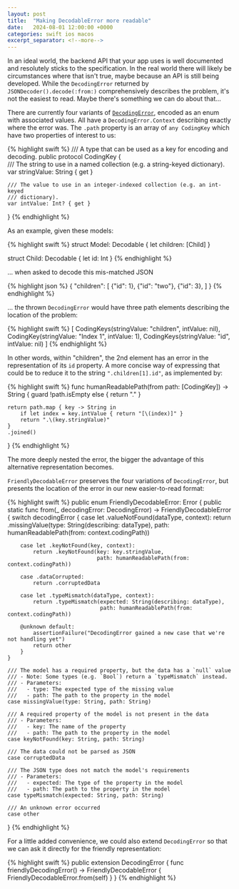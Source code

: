 ```yaml
---
layout: post
title:  "Making DecodableError more readable"
date:   2024-08-01 12:00:00 +0000
categories: swift ios macos
excerpt_separator: <!--more-->
---
```


In an ideal world, the backend API that your app uses is well documented and resolutely sticks to the specification. In the real world there will likely be circumstances where that isn't true, maybe because an API is still being developed. While the `DecodingError` returned by `JSONDecoder().decode(:from:)` comprehensively describes the problem, it's not the easiest to read. Maybe there's something we can do about that...

<!--more-->

There are currently four variants of [`DecodingError`][1], encoded as an enum with associated values. All have a `DecodingError.Context` describing exactly where the error was. The `.path` property is an array of `any CodingKey` which have two properties of interest to us:


{% highlight swift %}
/// A type that can be used as a key for encoding and decoding.
public protocol CodingKey {   
    /// The string to use in a named collection (e.g. a string-keyed dictionary).
    var stringValue: String { get }
    
    /// The value to use in an integer-indexed collection (e.g. an int-keyed
    /// dictionary).
    var intValue: Int? { get }
}
{% endhighlight %}

As an example, given these models:

{% highlight swift %}
struct Model: Decodable {
    let children: [Child]
}

struct Child: Decodable {
    let id: Int
}
{% endhighlight %}

... when asked to decode this mis-matched JSON

{% highlight json %}
{
    "children": [
        {"id": 1},
        {"id": "two"},
        {"id": 3},
    ]
}
{% endhighlight %}

... the thrown `DecodingError` would have three path elements describing the location of the problem:

{% highlight swift %}
[
    CodingKeys(stringValue: "children", intValue: nil),
    CodingKey(stringValue: "Index 1", intValue: 1),
    CodingKeys(stringValue: "id", intValue: nil)
]
{% endhighlight %}

In other words, within "children", the 2nd element has an error in the representation of its `id` property. A more concise way of expressing that could be to reduce it to the string `".children[1].id"`, as implemented by:

{% highlight swift %}
func humanReadablePath(from path: [CodingKey]) -> String {
    guard !path.isEmpty else { return "." }
    
    return path.map { key -> String in
        if let index = key.intValue { return "[\(index)]" }
        return ".\(key.stringValue)"
    }
    .joined()
}
{% endhighlight %}

The more deeply nested the error, the bigger the advantage of this alternative representation becomes.

`FriendlyDecodableError` preserves the four variations of `DecodingError`, but presents the location of the error in our new easier-to-read format:

{% highlight swift %}
public enum FriendlyDecodableError: Error {
    public static func from(_ decodingError: DecodingError) -> FriendlyDecodableError {
        switch decodingError {
        case let .valueNotFound(dataType, context):
            return .missingValue(type: String(describing: dataType),
                                 path: humanReadablePath(from: context.codingPath))
            
        case let .keyNotFound(key, context):
            return .keyNotFound(key: key.stringValue,
                                path: humanReadablePath(from: context.codingPath))
            
        case .dataCorrupted:
            return .corruptedData
            
        case let .typeMismatch(dataType, context):
            return .typeMismatch(expected: String(describing: dataType),
                                 path: humanReadablePath(from: context.codingPath))
            
        @unknown default:
            assertionFailure("DecodingError gained a new case that we're not handling yet")
            return other
        }
    }
    
    /// The model has a required property, but the data has a `null` value
    /// - Note: Some types (e.g. `Bool`) return a `typeMismatch` instead.
    /// - Parameters:
    ///   - type: The expected type of the missing value
    ///   - path: The path to the property in the model
    case missingValue(type: String, path: String)
    
    /// A required property of the model is not present in the data
    /// - Parameters:
    ///   - key: The name of the property
    ///   - path: The path to the property in the model
    case keyNotFound(key: String, path: String)
    
    /// The data could not be parsed as JSON
    case corruptedData
    
    /// The JSON type does not match the model's requirements
    /// - Parameters:
    ///   - expected: The type of the property in the model
    ///   - path: The path to the property in the model
    case typeMismatch(expected: String, path: String)
    
    /// An unknown error occurred
    case other
}
{% endhighlight %}

For a little added convenience, we could also extend `DecodingError` so that we can ask it directly for the friendly representation:

{% highlight swift %}
public extension DecodingError {
    func friendlyDecodingError() -> FriendlyDecodableError {
        FriendlyDecodableError.from(self)
    }
}
{% endhighlight %}



  [1]: https://developer.apple.com/documentation/swift/decodingerror